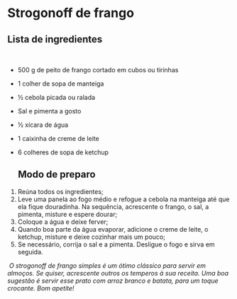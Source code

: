 # Strogonoff de frango

##     Lista de ingredientes       

​              

- 500 g de peito de frango cortado em cubos ou tirinhas

- 1 colher de sopa de manteiga

- ½ cebola picada ou ralada

- Sal e pimenta a gosto

- ½ xícara de água

- 1 caixinha de creme de leite

- 6 colheres de sopa de ketchup

  ## Modo de preparo

  

1. Reúna todos os ingredientes;												
2. Leve uma panela ao fogo  médio e refogue a cebola na manteiga até que ela fique douradinha. Na  sequência, acrescente o frango, o sal, a pimenta, misture e espere  dourar;
3. Coloque a água e deixe ferver;					
4. Quando boa parte da água evaporar, adicione o creme de leite, o ketchup, misture e deixe cozinhar mais um pouco;												
5. Se necessário, corrija o sal e a pimenta. Desligue o fogo e sirva em seguida.										

​      _O strogonoff de frango simples é um ótimo clássico para servir  em almoços. Se quiser, acrescente outros os temperos à sua receita. Uma  boa sugestão é servir esse prato com arroz branco e batata, para um  toque crocante. Bom apetite!_



#### 